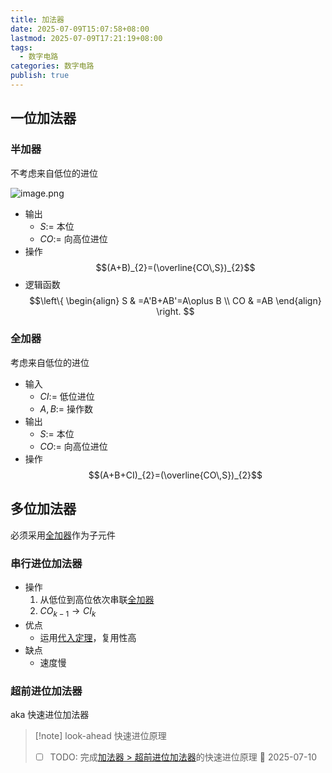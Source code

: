 ```yaml
---
title: 加法器
date: 2025-07-09T15:07:58+08:00
lastmod: 2025-07-09T17:21:19+08:00
tags:
  - 数字电路
categories: 数字电路
publish: true
---
```


## 一位加法器

### 半加器

不考虑来自低位的进位

![image.png](https://s2.loli.net/2025/07/09/I9ft4nCJ3jMEZXa.png)
- 输出
	- $S :=$ 本位
	- $CO :=$ 向高位进位
- 操作 $$(A+B)_{2}=(\overline{CO\,S})_{2}$$
- 逻辑函数 $$\left\{ \begin{align} S & =A'B+AB'=A\oplus B \\ CO & =AB \end{align} \right. $$

### 全加器

考虑来自低位的进位

- 输入
	- $CI:=$ 低位进位
	- $A,B:=$ 操作数
- 输出
	- $S :=$ 本位
	- $CO :=$ 向高位进位
- 操作 $$(A+B+CI)_{2}=(\overline{CO\,S})_{2}$$

## 多位加法器

必须采用[全加器](%E5%8A%A0%E6%B3%95%E5%99%A8.md#)作为子元件

### 串行进位加法器

- 操作
	1. 从低位到高位依次串联[全加器](%E5%8A%A0%E6%B3%95%E5%99%A8.md#)
	2. $CO_{k-1}\to CI_{k}$
- 优点
	- 运用[代入定理](../%E9%80%BB%E8%BE%91%E8%BF%90%E7%AE%97/%E4%BB%A3%E5%85%A5%E5%AE%9A%E7%90%86.md)，复用性高
- 缺点
	- 速度慢

### 超前进位加法器

aka 快速进位加法器

>[!note] look-ahead 快速进位原理
>
>- [ ] TODO: 完成[加法器 > 超前进位加法器](%E5%8A%A0%E6%B3%95%E5%99%A8.md#)的快速进位原理 📅 2025-07-10 





